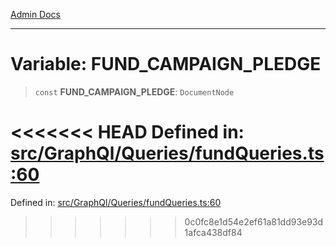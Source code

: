 [Admin Docs](/)

***

# Variable: FUND\_CAMPAIGN\_PLEDGE

> `const` **FUND\_CAMPAIGN\_PLEDGE**: `DocumentNode`

<<<<<<< HEAD
Defined in: [src/GraphQl/Queries/fundQueries.ts:60](https://github.com/abhassen44/talawa-admin/blob/285f7384c3d26b5028a286d84f89b85120d130a2/src/GraphQl/Queries/fundQueries.ts#L60)
=======
Defined in: [src/GraphQl/Queries/fundQueries.ts:60](https://github.com/PalisadoesFoundation/talawa-admin/blob/main/src/GraphQl/Queries/fundQueries.ts#L60)
>>>>>>> 0c0fc8e1d54e2ef61a81dd93e93d1afca438df84
